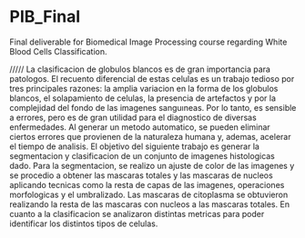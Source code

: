 # PIB_Final
Final deliverable for Biomedical Image Processing course regarding White Blood Cells Classification.

/////
La clasificacion de globulos blancos es de gran importancia para patologos. El
recuento diferencial de estas celulas es un trabajo tedioso por tres principales razones:
la amplia variacion en la forma de los globulos blancos, el solapamiento de celulas, la
presencia de artefactos y por la complejidad del fondo de las imagenes sanguıneas.
Por lo tanto, es sensible a errores, pero es de gran utilidad para el diagnostico de
diversas enfermedades. Al generar un metodo automatico, se pueden
eliminar ciertos errores que provienen de la naturaleza humana y, ademas, acelerar el
tiempo de analisis.
El objetivo del siguiente trabajo es generar la segmentacion y clasificacion de
un conjunto de imagenes histologicas dado. Para la segmentacion, se realizo un ajuste
de color de las imagenes y se procedio a obtener las mascaras totales y las mascaras
de nucleos aplicando tecnicas como la resta de capas de las imagenes, operaciones
morfologicas y el umbralizado. Las mascaras de citoplasma se obtuvieron realizando la
resta de las mascaras con nucleos a las mascaras totales. En cuanto a la clasificacion
se analizaron distintas metricas para poder identificar los
distintos tipos de celulas.
